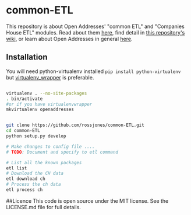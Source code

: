 common-ETL
==========
This repository is about Open Addresses' "common ETL" and "Companies House ETL" modules. Read about them [here](http://openaddressesuk.org/docs), find detail in [this repository's wiki](https://github.com/OpenAddressesUK/common-ETL/wiki), or learn about Open Addresses in general [here](http://openaddressesuk.org). 

## Installation

You will need python-virtualenv installed ```pip install python-virtualenv``` but [virtualenv_wrapper](https://virtualenvwrapper.readthedocs.org/en/latest/) is preferable.

```bash

virtualenv . --no-site-packages
. bin/activate
#or if you have virtualenvwrapper
mkvirtualenv openaddresses


git clone https://github.com/rossjones/common-ETL.git
cd common-ETL
python setup.py develop

# Make changes to config file ....
# TODO: Document and specify to etl command

# List all the known packages
etl list
# Download the CH data
etl download ch
# Process the ch data
etl process ch 

```


##Licence
This code is open source under the MIT license. See the LICENSE.md file for full details.
